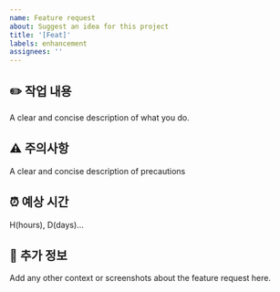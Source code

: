```yaml
---
name: Feature request
about: Suggest an idea for this project
title: '[Feat]'
labels: enhancement
assignees: ''
---
```


## ✏️ 작업 내용

A clear and concise description of what you do.

## ⚠️ 주의사항

A clear and concise description of precautions

## ⏰ 예상 시간

H(hours), D(days)...

## 🔎 추가 정보

Add any other context or screenshots about the feature request here.
